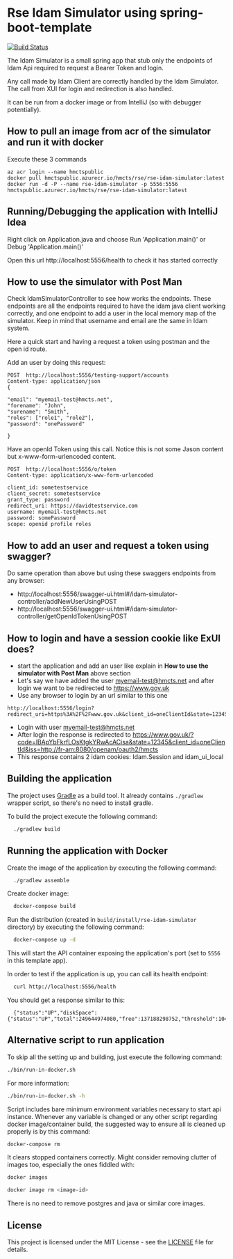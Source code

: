 # Rse Idam Simulator using spring-boot-template

[![Build Status](https://travis-ci.org/hmcts/spring-boot-template.svg?branch=master)](https://travis-ci.org/hmcts/spring-boot-template)

The Idam Simulator is a small spring app that stub only the endpoints of Idam Api required to request a Bearer Token and login.

Any call made by Idam Client are correctly handled by the Idam Simulator. The call from XUI for login and redirection is also handled.

It can be run from a docker image or from IntelliJ (so with debugger potentially).


## How to pull an image from acr of the simulator and run it with docker
Execute these 3 commands
```
az acr login --name hmctspublic
docker pull hmctspublic.azurecr.io/hmcts/rse/rse-idam-simulator:latest
docker run -d -P --name rse-idam-simulator -p 5556:5556 hmctspublic.azurecr.io/hmcts/rse/rse-idam-simulator:latest
```

## Running/Debugging the application with IntelliJ Idea
Right click on Application.java and choose Run 'Application.main()' or Debug 'Application.main()'

Open this url http://localhost:5556/health to check it has started correctly

## How to use the simulator with Post Man
Check IdamSimulatorController to see how works the endpoints. These endpoints are all the endpoints required to have the idam java client working correctly,
and one endpoint to add a user in the local memory map of the simulator. Keep in mind that username and email are the same in Idam system.

Here a quick start and having a request a token using postman and the open id route.

Add an user by doing this request:
```
POST  http://localhost:5556/testing-support/accounts
Content-type: application/json
{

"email": "myemail-test@hmcts.net",
"forename": "John",
"surename": "Smith",
"roles": ["role1", "role2"],
"password": "onePassword"

}
```

Have an openId Token using this call. Notice this is not some Jason content but x-www-form-urlencoded content.
```
POST  http://localhost:5556/o/token
Content-type: application/x-www-form-urlencoded

client_id: sometestservice
client_secret: sometestservice
grant_type: password
redirect_uri: https://davidtestservice.com
username: myemail-test@hmcts.net
password: somePassword
scope: openid profile roles
```

## How to add an user and request a token using swagger?
Do same operation than above but using these swaggers endpoints from any browser:
- http://localhost:5556/swagger-ui.html#/idam-simulator-controller/addNewUserUsingPOST
- http://localhost:5556/swagger-ui.html#/idam-simulator-controller/getOpenIdTokenUsingPOST

## How to login and have a session cookie like ExUI does?
- start the application and add an user like explain in **How to use the simulator with Post Man** above section
- Let's say we have added the user myemail-test@hmcts.net and after login we want to be redirected to https://www.gov.uk
- Use any browser to login by an url similar to this one
```
http://localhost:5556/login?redirect_uri=https%3A%2F%2Fwww.gov.uk&client_id=oneClientId&state=12345&ui_local=en
```
- Login with user myemail-test@hmcts.net
- After login the response is redirected to https://www.gov.uk/?code=lBApYbFkrfLOsKtgkYRwAcACisa&state=12345&client_id=oneClientId&iss=http://fr-am:8080/openam/oauth2/hmcts
- This response contains 2 idam cookies: Idam.Session and idam_ui_local


## Building the application

The project uses [Gradle](https://gradle.org) as a build tool. It already contains
`./gradlew` wrapper script, so there's no need to install gradle.

To build the project execute the following command:

```bash
  ./gradlew build
```

## Running the application with Docker

Create the image of the application by executing the following command:

```bash
  ./gradlew assemble
```

Create docker image:

```bash
  docker-compose build
```

Run the distribution (created in `build/install/rse-idam-simulator` directory)
by executing the following command:

```bash
  docker-compose up -d
```

This will start the API container exposing the application's port
(set to `5556` in this template app).

In order to test if the application is up, you can call its health endpoint:

```bash
  curl http://localhost:5556/health
```

You should get a response similar to this:

```
  {"status":"UP","diskSpace":{"status":"UP","total":249644974080,"free":137188298752,"threshold":10485760}}
```

## Alternative script to run application

To skip all the setting up and building, just execute the following command:

```bash
./bin/run-in-docker.sh
```

For more information:

```bash
./bin/run-in-docker.sh -h
```

Script includes bare minimum environment variables necessary to start api instance. Whenever any variable is changed or any other script regarding docker image/container build, the suggested way to ensure all is cleaned up properly is by this command:

```bash
docker-compose rm
```

It clears stopped containers correctly. Might consider removing clutter of images too, especially the ones fiddled with:

```bash
docker images

docker image rm <image-id>
```

There is no need to remove postgres and java or similar core images.


## License
This project is licensed under the MIT License - see the [LICENSE](LICENSE.md) file for details.

